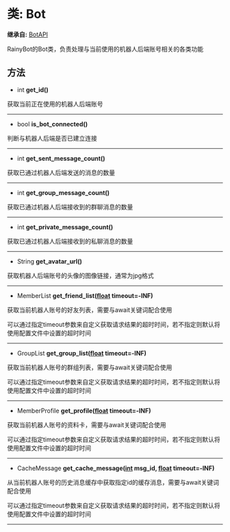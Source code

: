 # 类: Bot  
  
**继承自:** [BotAPI](https://docs.godotengine.org/en/latest/classes/class_botapi.html)  
  
RainyBot的Bot类，负责处理与当前使用的机器人后端账号相关的各类功能  
  
## 方法 
  
- int **get_id()**  
  
获取当前正在使用的机器人后端账号  
  
---  
  
- bool **is_bot_connected()**  
  
判断与机器人后端是否已建立连接  
  
---  
  
- int **get_sent_message_count()**  
  
获取已通过机器人后端发送的消息的数量  
  
---  
  
- int **get_group_message_count()**  
  
获取已通过机器人后端接收到的群聊消息的数量  
  
---  
  
- int **get_private_message_count()**  
  
获取已通过机器人后端接收到的私聊消息的数量  
  
---  
  
- String **get_avatar_url()**  
  
获取机器人后端账号的头像的图像链接，通常为jpg格式  
  
---  
  
- MemberList **get_friend_list([float](https://docs.godotengine.org/en/latest/classes/class_float.html) timeout=-INF)**  
  
获取当前机器人账号的好友列表，需要与await关键词配合使用   
  
可以通过指定timeout参数来自定义获取请求结果的超时时间，若不指定则默认将使用配置文件中设置的超时时间  
  
---  
  
- GroupList **get_group_list([float](https://docs.godotengine.org/en/latest/classes/class_float.html) timeout=-INF)**  
  
获取当前机器人账号的群组列表，需要与await关键词配合使用   
  
可以通过指定timeout参数来自定义获取请求结果的超时时间，若不指定则默认将使用配置文件中设置的超时时间  
  
---  
  
- MemberProfile **get_profile([float](https://docs.godotengine.org/en/latest/classes/class_float.html) timeout=-INF)**  
  
获取当前机器人账号的资料卡，需要与await关键词配合使用   
  
可以通过指定timeout参数来自定义获取请求结果的超时时间，若不指定则默认将使用配置文件中设置的超时时间  
  
---  
  
- CacheMessage **get_cache_message([int](https://docs.godotengine.org/en/latest/classes/class_int.html) msg_id, [float](https://docs.godotengine.org/en/latest/classes/class_float.html) timeout=-INF)**  
  
从当前机器人账号的历史消息缓存中获取指定id的缓存消息，需要与await关键词配合使用   
  
可以通过指定timeout参数来自定义获取请求结果的超时时间，若不指定则默认将使用配置文件中设置的超时时间  
  
---  
  

